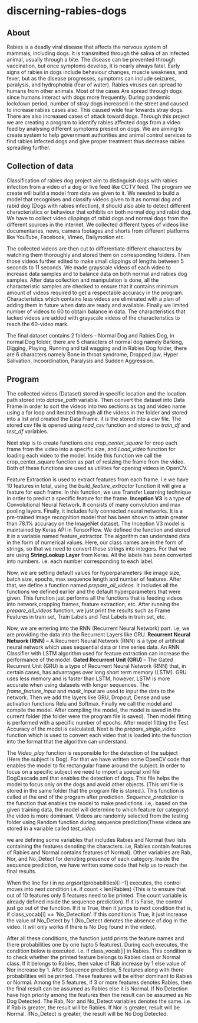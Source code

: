 # discerning-rabies-dogs


 
 ## About
Rabies is a deadly viral disease that affects the nervous system of mammals, including dogs. It
is transmitted through the saliva of an infected animal, usually through a bite. The disease can
be prevented through vaccination, but once symptoms develop, it is nearly always fatal. Early
signs of rabies in dogs include behaviour changes, muscle weakness, and fever, but as the
disease progresses, symptoms can include seizures, paralysis, and hydrophobia (fear of water).
Rabies viruses can spread to humans from other animals. Most of the cases Are spread through
dogs since humans interact with dogs more frequently. During pandemic lockdown period,
number of stray dogs increased in the street and caused to increase rabies cases also. This
caused wide fear towards stray dogs. There are also increased cases of attack toward dogs.
Through this project we are creating a program to identify rabies affected dogs from a video
feed by analysing different symptoms present on dogs. We are aiming to create system to help
government authorities and animal control services to find rabies infected dogs and give proper
treatment thus decrease rabies spreading further.

 ## Collection of data
 
 Classification of rabies dog project aim to distinguish dogs with rabies infection from
a video of a dog or live feed like CCTV feed. The program we create will build a model from
data we given to it. We needed to build a model that recognises and classify videos given to it
as normal dog and rabid dog (Dogs with rabies infection), it should also able to detect different
characteristics or behaviour that exhibits on both normal dog and rabid dog. We have to collect
video clippings of rabid dogs and normal dogs from the different sources in the internet. We
collected different types of videos like documentaries, news, camera footages and shorts from
different platforms like YouTube, Facebook, Vimeo, Dailymotion etc.

The collected videos are then cut to differentiate different characters by watching them
thoroughly and stored them on corresponding folders. Then those videos further edited to make
small clippings of lengths between 5 seconds to 11 seconds. We made grayscale videos of each
video to increase data samples and to balance data on both normal and rabies dog samples.
After data collection and manipulation is done, all the characteristic samples are checked to
ensure that it contains minimum amount of videos required to get a respectable accuracy in the
program. Characteristics which contains less videos are eliminated with a plan of adding them
in future when data are ready and available. Finally we limited number of videos to 60 to obtain
balance in data. The characteristics that lacked videos are added with grayscale videos of the
characteristics to reach the 60-video mark.

The final dataset contains 2 folders – Normal Dog and Rabies Dog, in normal Dog
folder, there are 5 characters of normal dog namely Barking, Digging, Playing, Running and
tail wagging and in Rabies Dog folder, there are 6 characters namely Bone in throat syndrome,
Dropped jaw, Hyper Salivation, Incoordination, Paralysis and Sudden Aggression.

 ## Program
 
 The collected videos (Dataset) stored in specific location and the location path stored into
 *datase_path* variable. Then convert the dataset into Data Frame in order to sort the videos
 into two sections as tag and video name using a for loop and iterated through all the videos
 in the folder and stored into a list and created the Data Frame. it is the stored into a csv
 file. The stored csv file is opened using *read_csv* function and stored to *train_df* and
 *test_df* variables.
 
 Next step is to create functions one *crop_center_square* for crop each frame from the video
 into a specific size, and *Load_video* function for loading each video to the model. Inside
 this function we call the crop_center_square function as part of resizing the frame from the
 video. Both of these functions are used as utilities for opening videos in OpenCV.
 
 Feature Extraction is used to extract features from each frame. i.e we have 10 features
in total, using the *build_feature_extractor* function it will give a feature for each
frame. In this function, we use Transfer Learning technique in order to predict a specific
feature for the frame. **Inception V3** is a type of Convolutional Neural Network. It consists
of many convolution and max pooling layers. Finally, it includes fully connected neural
networks. It is a pre-trained image recognition model that has been shown to attain
greater than 78.1% accuracy on the ImageNet dataset. The Inception V3 model is
maintained by Keras API in TensorFlow. We defined the function and stored it in a variable
named feature_extractor. The algorithm can understand data in the form of numerical values.
Here, our class names are in the form of strings, so that we need to convert these strings
into integers. For that we are using **StringLookup Layer** from Keras. All the labels has
been converted into numbers. i.e. each number corresponding to each label.

Now, we are setting default values for hyperparameters like image size, batch size, epochs,
max sequence length and number of features. After that, we define a function named
*prepare_all_videos*. It includes all the functions we defined earlier and the default
hyperparameters that were given. This function just performs all the functions that is
feeding videos into network,cropping frames, feature extraction, etc. After running the
*prepare_all_videos* function, we just print the results such as Frame Features in train set,
Train Labels and Test Labels in train set, etc. 

Now, we are entering into the RNN (Recurrent Neural Network) part. i.e, we are providing
the data into the Recurrent Layers like GRU. 
**Recurrent Neural Network (RNN)** – A Recurrent Neural Network (RNN) is a type of artificial
neural network which uses sequential data or time series data. An RNN Classifier with
LSTM algorithm used for feature extraction can increase the performance of the model.
**Gated Recurrent Unit (GRU)** – The Gated Recurrent Unit (GRU) is a type of Recurrent Neural
Network (RNN) that, in certain cases, has advantages over long short term memory (LSTM).
GRU uses less memory and is faster than LSTM, however, LSTM is more accurate when using
datasets with longer sequences. The *frame_feature_input* and *mask_input* are used to input
the data to the network. Then we add the layers like GRU, Dropout, Dense and use activation
functions Relu and Softmax.
Finally we call the model and compile the model. After compiling the model, the model is
saved in the current folder (the folder were the program file is saved). Then model fitting
is performed with a specific number of epochs. After model fitting the Test Accuracy of the
model is calculated. Next is the *prepare_single_video* function which is used to convert each
video that is loaded into the function into the format that the algorithm can understand.

The *Video_play* function is responsible for the detection of the subject (Here the subject
is Dog). For that we have written some OpenCV code that enables the model to fix 
rectangular frame around the subject. In order to focus on a specific subject we need to
import a special xml file DogCascade.xml that enables the detection of dogs. This file helps
the model to focus only on the dogs and avoid other objects. (This xml file is stored in the
same folder that the program file is stored.). This function is called at the end of the 
program after prediction. *Sequence_prediction* is the function that enables the model to make
predictions. i.e,. based on the given training data, the model will determine to which feature
(or category) the video is more dominant. Videos are randomly selected from the testing folder
using Random function during sequence prediction(These videos are stored in a variable called
*test_video*.

we are defining some variables that includes Rabies and Normal (two lists containing the
features denoting the characters. i.e, Rabies contain features of Rabies and Normal contains
features of Normal). Other variables are Rab, Nor, and No_Detect for denoting presence of 
each category. Inside the sequence prediction, we have written some code that help us to 
reach the final results. 

When the line for i in np.argsort(probabilities)[::-1] executes, the control moves into next
condition i.e. if count < len(Rabies) (This is to ensure that out of 10 features only 5 features
need to be printed. The count variable is already defined inside the sequence prediction). 
If it is False, the control just go out of the function. If it is True, then it jumps to next
condition that is, if class_vocab[i] == ‘No_Detection’. If this condition is True, it just
increase the value of No_Detect by 1.(No_Detect denotes the absence of dog in the video. It will
only works if there is No Dog found in the video). 

After all these conditions, the function justd prints the feature names and there probabilities
one by one (upto 5 features). During each executes, the condition below is executed. i.e. if
class_vocab[i] in Rabies. This condition is to check whether the printed feature belongs to
Rabies class or Normal class. If it belongs to Rabies, then value of Rab increase by 1 else
value of Nor increase by 1. After Sequence prediction, 5 features along with there probabilities
will be printed. These features will be either dominant to Rabies or Normal. Among the 5
features, if 3 or more features denotes Rabies, then the final result can be assumed as Rabies
else it is Normal. If No Detection have high priority among the features then the result can be
assumed as No Dog Detected. The Rab, Nor and No_Detect variables denotes the same. i.e. if Rab
is greater, the result will be Rabies. If Nor is greater, result will be Normal. IfNo_Detect is
greater, the result will be No Dog Detected.
